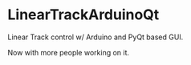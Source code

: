 LinearTrackArduinoQt
====================

Linear Track control w/ Arduino and PyQt based GUI.

Now with more people working on it.
